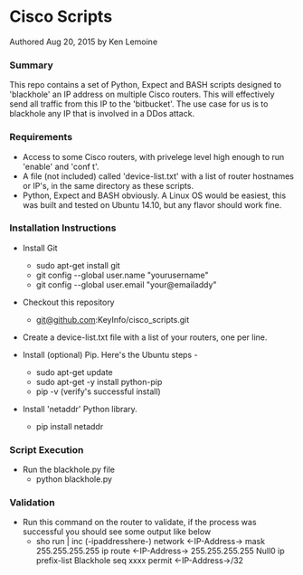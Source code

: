 # Cisco Scripts

Authored Aug 20, 2015 by Ken Lemoine

### Summary

This repo contains a set of Python, Expect and BASH scripts designed to 'blackhole' an IP address on multiple Cisco routers.  This will effectively send all traffic from this IP to the 'bitbucket'.  The use case for us is to blackhole any IP that is involved in a DDos attack. 

### Requirements

* Access to some Cisco routers, with privelege level high enough to run 'enable' and 'conf t'.
* A file (not included) called 'device-list.txt' with a list of router hostnames or IP's, in the same directory as these scripts.
* Python, Expect and BASH obviously.  A Linux OS would be easiest, this was built and tested on Ubuntu 14.10, but any flavor should work fine.


### Installation Instructions

* Install Git
  * sudo apt-get install git
  * git config --global user.name "yourusername"
  * git config --global user.email "your@emailaddy"

* Checkout this repository
  * git@github.com:KeyInfo/cisco_scripts.git

* Create a device-list.txt file with a list of your routers, one per line.

* Install (optional) Pip. Here's the Ubuntu steps -
  * sudo apt-get update
  * sudo apt-get -y install python-pip
  * pip -v  (verify's successful install)

* Install 'netaddr' Python library. 
  * pip install netaddr

### Script Execution

* Run the blackhole.py file
  * python blackhole.py

### Validation

* Run this command on the router to validate, if the process was successful you should see some output like below
  * sho run | inc (-ipaddresshere-)
 network <-IP-Address-> mask 255.255.255.255
ip route <-IP-Address-> 255.255.255.255 Null0
ip prefix-list Blackhole seq xxxx permit <-IP-Address->/32
